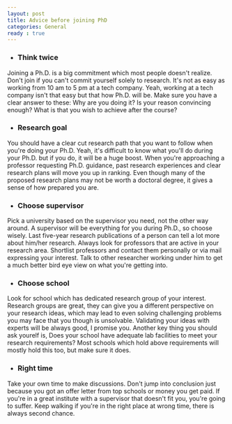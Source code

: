 ```yaml
---
layout: post
title: Advice before joining PhD
categories: General
ready : true
---
```


* ### Think twice

Joining a Ph.D. is a big commitment which most people doesn't realize. 
Don't join if you can't commit yourself solely to research. It's not as 
easy as working from 10 am to 5 pm at a tech company. Yeah, working at a 
tech company isn't that easy but that how Ph.D. will be. Make sure you 
have a clear answer to these: Why are you doing it? Is your reason 
convincing enough? What is that you wish to achieve after the course?

* ### Research goal

You should have a clear cut research path that you want to follow when 
you're doing your Ph.D. Yeah, it's difficult to know what you'll do during 
your Ph.D. but if you do, it will be a huge boost. When you're approaching 
a professor requesting Ph.D. guidance, past research experiences and clear 
research plans will move you up in ranking. Even though many of the 
proposed research plans may not be worth a doctoral degree, it gives 
a sense of how prepared you are.

* ### Choose supervisor

Pick a university based on the supervisor you need, not the other way 
around. A supervisor will be everything for you during Ph.D., so choose 
wisely. Last five-year research publications of a person can tell a lot 
more about him/her research. Always look for professors that are active 
in your research area. Shortlist professors and contact them personally 
or via mail expressing your interest. Talk to other researcher working 
under him to get a much better bird eye view on what you're getting into.

* ### Choose school

Look for school which has dedicated research group of your interest. 
Research groups are great, they can give you a different perspective on 
your research ideas, which may lead to even solving challenging problems 
you may face that you though is unsolvable. Validating your ideas with 
experts will be always good, I promise you. Another key thing you should 
ask yourelf is, Does your school have adequate lab facilities to meet 
your research requirements? Most schools which hold above requirements 
will mostly hold this too, but make sure it does.

* ### Right time

Take your own time to make discussions. Don't jump into conclusion just 
because you got an offer letter from top schools or money you get paid. 
If you're in a great institute with a supervisor that doesn't fit you, 
you're going to suffer. Keep walking if you're in the right place at 
wrong time, there is always second chance.